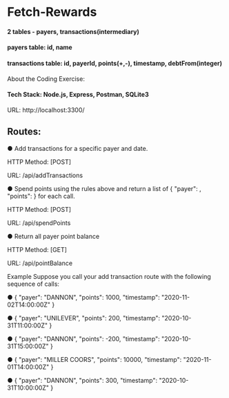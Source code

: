 # Fetch-Rewards

#### 2 tables - payers, transactions(intermediary)
#### payers table: id, name
#### transactions table: id, payerId, points(+,-), timestamp, debtFrom(integer)

About the Coding Exercise:

#### Tech Stack: Node.js, Express, Postman, SQLite3
 
 URL: http://localhost:3300/

## Routes:

● Add transactions for a specific payer and date.

  HTTP Method: [POST] 
  
  URL: /api/addTransactions

● Spend points using the rules above and return a list of { "payer": <string>, "points": <integer> } for each call.
 
   HTTP Method: [POST]
   
   URL: /api/spendPoints
  
● Return all payer point balance

   HTTP Method: [GET]
   
   URL: /api/pointBalance
  
Example
Suppose you call your add transaction route with the following sequence of calls:

● { "payer": "DANNON", "points": 1000, "timestamp": "2020-11-02T14:00:00Z" }

● { "payer": "UNILEVER", "points": 200, "timestamp": "2020-10-31T11:00:00Z" }

● { "payer": "DANNON", "points": -200, "timestamp": "2020-10-31T15:00:00Z" }

● { "payer": "MILLER COORS", "points": 10000, "timestamp": "2020-11-01T14:00:00Z" }

● { "payer": "DANNON", "points": 300, "timestamp": "2020-10-31T10:00:00Z" }
